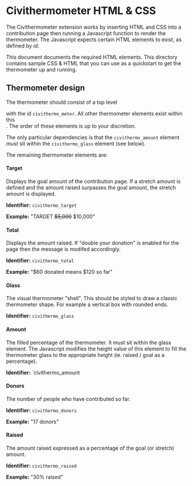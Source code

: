 # Civithermometer HTML & CSS

The Civithermometer extension works by inserting HTML and CSS into a contribution page
then running a Javascript function to render the thermometer. The Javascript expects
certain HTML elements to exist, as defined by _id_.

This document documents the required HTML elements. This directory contains sample
CSS & HTML that you can use as a quickstart to get the thermometer up and running.

## Thermometer design

The thermometer should consist of a top level <div> with the id `civithermo_meter`.
All other thermometer elements exist within this <div>. The order of these elements
is up to your discretion.

The only particular dependencies is that the `civithermo_amount` element _must_
sit within the `civithermo_glass` element (see below).

The remaining thermometer elements are:

#### Target

Displays the goal amount of the contribution page. If a stretch amount is defined
and the amount raised surpasses the goal amount, the stretch amount is displayed.

**Identifier:** `civithermo_target`

**Example:** "TARGET ~~$5,000~~ $10,000"

#### Total

Displays the amount raised. If "double your donation" is enabled for the page
then the message is modifed accordingly.

**Identifier:** `civithermo_total`

**Example:** "$60 donated means $120 so far"

#### Glass

The visual thermometer "shell". This should be styled to draw a classic
thermometer shape. For example a vertical box with rounded ends.

**Identifier:** `civithermo_glass`

#### Amount

The filled percentage of the thermometer. It must sit within the glass element.
The Javascript modifies the height value of this element to fill the thermometer
glass to the appropriate height (ie. raised / goal as a percentage).

**Identifier:** `civithermo_amount

#### Donors

The number of people who have contributed so far.

**Identifier:** `civithermo_donors`

**Example:** "17 donors"

#### Raised

The amount raised expressed as a percentage of the goal (or stretch) amount.

**Identifier:** `civithermo_raised`

**Example:** "30% raised"
